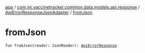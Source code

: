[app](../../index.md) / [com.jnj.vaccinetracker.common.data.models.api.response](../index.md) / [ApiErrorResponseJsonAdapter](index.md) / [fromJson](./from-json.md)

# fromJson

`fun fromJson(reader: JsonReader): `[`ApiErrorResponse`](../-api-error-response/index.md)